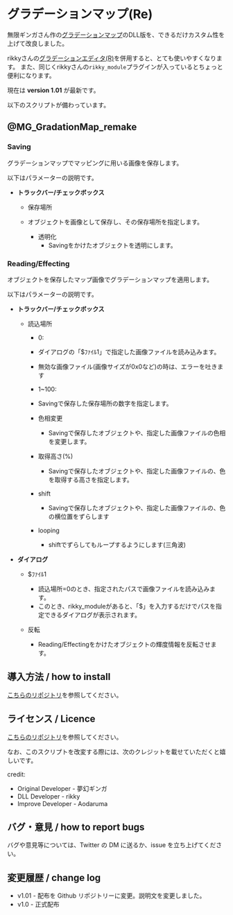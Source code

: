 # グラデーションマップ(Re)

無限ギンガさん作の[グラデーションマップ](https://www.nicovideo.jp/watch/sm30253109)のDLL版を、できるだけカスタム性を上げて改良しました。

rikkyさんの[グラデーションエディタ(R)](https://www.nicovideo.jp/watch/sm29113707)を併用すると、とても使いやすくなります。
また、同じくrikkyさんの`rikky_module`プラグインが入っているとちょっと便利になります。

現在は **version 1.01** が最新です。

以下のスクリプトが備わっています。

## @MG_GradationMap_remake

### Saving

グラデーションマップでマッピングに用いる画像を保存します。

以下はパラメーターの説明です。

- **トラックバー/チェックボックス**
  - 保存場所
  - オブジェクトを画像として保存し、その保存場所を指定します。

    - 透明化
      - Savingをかけたオブジェクトを透明にします。

### Reading/Effecting

オブジェクトを保存したマップ画像でグラデーションマップを適用します。

以下はパラメーターの説明です。

- **トラックバー/チェックボックス**
  - 読込場所
    - 0:
     - ダイアログの「$ﾌｧｲﾙ1」で指定した画像ファイルを読み込みます。
     - 無効な画像ファイル(画像サイズが0x0など)の時は、エラーを吐きます
    - 1~100:
     - Savingで保存した保存場所の数字を指定します。
 
    - 色相変更
      - Savingで保存したオブジェクトや、指定した画像ファイルの色相を変更します。

    - 取得高さ(%)
      - Savingで保存したオブジェクトや、指定した画像ファイルの、色を取得する高さを指定します。

    - shift
      - Savingで保存したオブジェクトや、指定した画像ファイルの、色の横位置をずらします

    - looping
      - shiftでずらしてもループするようにします(三角波)

- **ダイアログ**

  - $ﾌｧｲﾙ1
    - 読込場所=0のとき、指定されたパスで画像ファイルを読み込みます。
    - このとき、rikky_moduleがあると、「$」を入力するだけでパスを指定できるダイアログが表示されます。

  - 反転
    - Reading/Effectingをかけたオブジェクトの輝度情報を反転させます。

## 導入方法 / how to install

[こちらのリポジトリ](https://github.com/Aodaruma/Aodaruma-AviUtl-Script)を参照してください。

## ライセンス / Licence

[こちらのリポジトリ](https://github.com/Aodaruma/Aodaruma-AviUtl-Script)を参照してください。

なお、このスクリプトを改変する際には、次のクレジットを載せていただくと嬉しいです。

credit:

- Original Developer - 夢幻ギンガ
- DLL Developer  - rikky
- Improve Developer - Aodaruma

## バグ・意見 / how to report bugs

バグや意見等については、Twitter の DM に送るか、issue を立ち上げてください。

## 変更履歴 / change log

- v1.01 - 配布を Github リポジトリーに変更。説明文を変更しました。
- v1.0 - 正式配布
